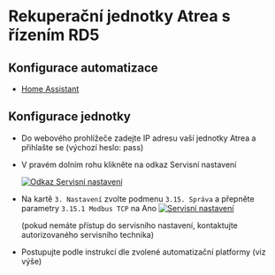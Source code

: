 # Rekuperační jednotky Atrea s řízením RD5

## Konfigurace automatizace

- [Home Assistant](homeassistant)

## Konfigurace jednotky

- Do webového prohlížeče zadejte IP adresu vaší jednotky Atrea a přihlašte se (výchozí heslo: pass)
- V pravém dolním rohu klikněte na odkaz Servisní nastavení

  [![Odkaz Servisní nastavení](imgs/atrea-rd5-user.tn.png)](imgs/atrea-rd5-user.png)

- Na kartě `3. Nastavení` zvolte podmenu `3.15. Správa` a přepněte parametry `3.15.1 Modbus TCP` na Ano
  [![Servisní nastavení](imgs/atrea-rd5-service.tn.png)](imgs/atrea-rd5-service.png)

  (pokud nemáte přístup do servisního nastavení, kontaktujte autorizovaného servisního technika)

- Postupujte podle instrukcí dle zvolené automatizační platformy (viz výše)
